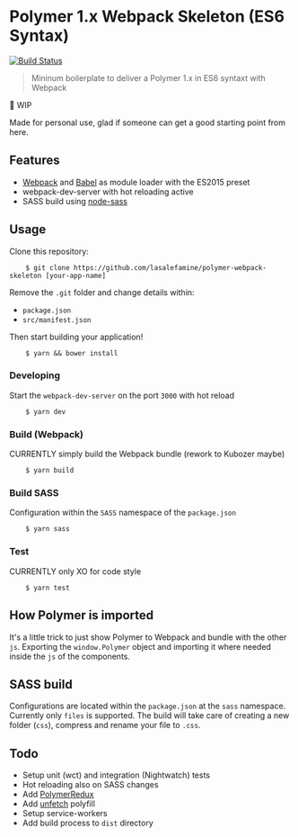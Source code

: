 # Polymer 1.x Webpack Skeleton (ES6 Syntax)

[![Build Status](https://travis-ci.org/LasaleFamine/polymer-webpack-sekeleton.svg?branch=master)](https://travis-ci.org/LasaleFamine/polymer-webpack-sekeleton)

> Mininum boilerplate to deliver a Polymer 1.x in ES6 syntaxt with Webpack

:construction: WIP

Made for personal use, glad if someone can get a good starting point from here.

## Features

- [Webpack]() and [Babel]() as module loader with the ES2015 preset
- webpack-dev-server with hot reloading active
- SASS build using [node-sass]()

## Usage

Clone this repository:

		$ git clone https://github.com/lasalefamine/polymer-webpack-skeleton [your-app-name]

Remove the `.git` folder and change details within:

- `package.json`
- `src/manifest.json`

Then start building your application!

		$ yarn && bower install

### Developing

Start the `webpack-dev-server` on the port `3000` with hot reload

		$ yarn dev

### Build (Webpack)

CURRENTLY simply build the Webpack bundle (rework to Kubozer maybe)

		$ yarn build

### Build SASS

Configuration within the `SASS` namespace of the `package.json`

		$ yarn sass

### Test

CURRENTLY only XO for code style

		$ yarn test

## How Polymer is imported

It's a little trick to just show Polymer to Webpack and bundle with the other `js`.
Exporting the `window.Polymer` object and importing it where needed inside the `js` of the components.

## SASS build

Configurations are located within the `package.json` at the `sass` namespace. Currently only `files` is supported.
The build will take care of creating a new folder (`css`), compress and rename your file to `.css`.

## Todo

- Setup unit (wct) and integration (Nightwatch) tests
- Hot reloading also on SASS changes
- Add [PolymerRedux]()
- Add [unfetch]() polyfill
- Setup service-workers
- Add build process to `dist` directory
